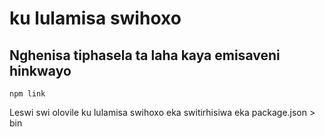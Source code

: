 # ku lulamisa swihoxo

## Nghenisa tiphasela ta laha kaya emisaveni hinkwayo

`npm link`

Leswi swi olovile ku lulamisa swihoxo eka switirhisiwa eka package.json > bin